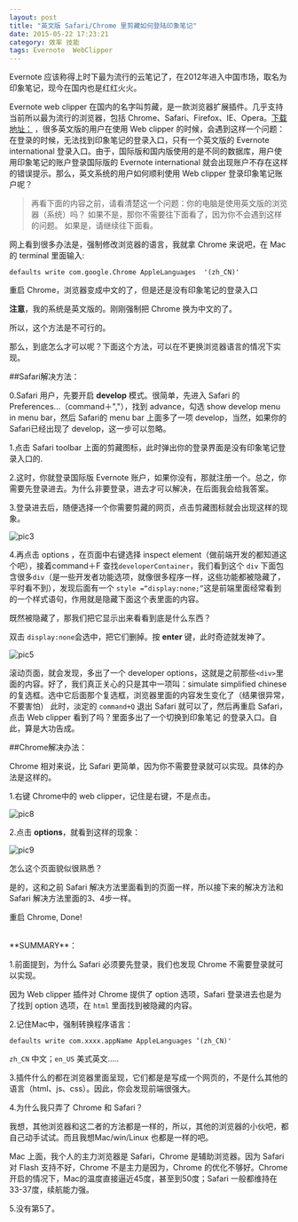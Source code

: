 ```yaml
---
layout: post
title: "英文版 Safari/Chrome 里剪藏如何登陆印象笔记"
date: 2015-05-22 17:23:21
category: 效率 技能
tags: Evernote  WebClipper
---
```



Evernote 应该称得上时下最为流行的云笔记了，在2012年进入中国市场，取名为印象笔记，现今在国内也是红红火火。

Evernote web clipper 在国内的名字叫剪藏，是一款浏览器扩展插件。几乎支持当前所以最为流行的浏览器，包括 Chrome、Safari、Firefox、IE、Opera。[下载地址：](https://evernote.com/webclipper/) ，很多英文版的用户在使用 Web clipper 的时候，会遇到这样一个问题：在登录的时候，无法找到印象笔记的登录入口，只有一个英文版的 Evernote international 登录入口。由于，国际版和国内版使用的是不同的数据库，用户使用印象笔记的账户登录国际版的 Evernote international 就会出现账户不存在这样的错误提示。那么，英文系统的用户如何顺利使用 Web clipper 登录印象笔记账户呢？

> 再看下面的内容之前，请看清楚这一个问题：你的电脑是使用英文版的浏览器（系统）吗？
> 如果不是，那你不需要往下面看了，因为你不会遇到这样的问题。
> 如果是，请继续往下面看。

网上看到很多办法是，强制修改浏览器的语言，我就拿 Chrome 来说吧，在 Mac 的 terminal 里面输入:

	defaults write com.google.Chrome AppleLanguages  '(zh_CN)'

重启 Chrome，浏览器变成中文的了，但是还是没有印象笔记的登录入口

**注意**，我的系统是英文版的。刚刚强制把 Chrome 换为中文的了。

所以，这个方法是不可行的。

那么，到底怎么才可以呢？下面这个方法，可以在不更换浏览器语言的情况下实现。

##Safari解决方法：

0.Safari 用户，先要开启 **develop** 模式。很简单，先进入 Safari 的 Preferences...（command＋","），找到 advance，勾选 show develop menu in menu bar，然后 Safari的 menu bar 上面多了一项 develop，当然，如果你的 Safari已经出现了 develop，这一步可以忽略。

1.点击 Safari toolbar 上面的剪藏图标，此时弹出你的登录界面是没有印象笔记登录入口的.

 2.这时，你就登录国际版 Evernote 账户，如果你没有，那就注册一个。总之，你需要先登录进去。为什么非要登录，进去才可以解决，在后面我会给我答案。

3.登录进去后，随便选择一个你需要剪藏的网页，点击剪藏图标就会出现这样的现象。

![pic3](http://7xj6ej.com1.z0.glb.clouddn.com/3.png)

4.再点击 options ，在页面中右键选择 inspect element（做前端开发的都知道这个吧），接着command＋F 查找`developerContainer`，我们看到这个 `div` 下面包含很多`div`（是一些开发者功能选项，就像很多程序一样，这些功能都被隐藏了，平时看不到），发现后面有一个 `style =“display:none;”`这是前端里面经常看到的一个样式语句，作用就是隐藏下面这个表里面的内容。

既然被隐藏了，那我们把它显示出来看看到底是什么东西？

双击 `display:none`会选中，把它们删掉。按 **enter** 键，此时奇迹就发神了。

![pic5](http://7xj6ej.com1.z0.glb.clouddn.com/5.png)

滚动页面，就会发现，多出了一个 developer options，这就是之前那些`<div>`里面的内容。好了，我们真正关心的只是其中一项叫：simulate simplified chinese 的复选框。选中它后面那个复选框，浏览器里面的内容发生变化了（结果很异常，不要害怕）
此时，淡定的 `command+Q` 退出 Safari 就可以了，然后再重启 Safari，点击 Web clipper 
看到了吗？里面多出了一个切换到印象笔记  的登录入口。自此，算是大功告成。


##Chrome解决办法：

Chrome 相对来说，比 Safari 更简单，因为你不需要登录就可以实现。具体的办法是这样的。

1.右键 Chrome中的 web clipper，记住是右键，不是点击。

![pic8](http://7xj6ej.com1.z0.glb.clouddn.com/8.png)


2.点击 **options**，就看到这样的现象：

![pic9](http://7xj6ej.com1.z0.glb.clouddn.com/9.png)

怎么这个页面貌似很熟悉？

是的，这和之前 Safari 解决方法里面看到的页面一样，所以接下来的解决方法和 Safari 解决方法里面的3、4步一样。

重启 Chrome, Done!

<br/>
**SUMMARY**：

1.前面提到，为什么 Safari 必须要先登录，我们也发现 Chrome 不需要登录就可以实现。

因为 Web clipper 插件对 Chrome 提供了 option 选项，Safari 登录进去也是为了找到 option 选项，在 `html` 里面找到被隐藏的内容。

2.记住Mac中，强制转换程序语言：

	defaults write com.xxxx.appName AppleLanguages ‘(zh_CN)'
`zh_CN` 中文；`en_US` 美式英文.....

3.插件什么的都在浏览器里面呈现，它们都是是写成一个网页的，不是什么其他的语言（html、js、css）。因此，你会发现前端很强大。

4.为什么我只弄了 Chrome 和 Safari？

我想，其他浏览器和这二者的方法都是一样的，所以，其他的浏览器的小伙吧，都自己动手试试。而且我想Mac/win/Linux 也都是一样的吧。

Mac 上面，我个人的主力浏览器是 Safari，Chrome 是辅助浏览器。因为 Safari 对 Flash 支持不好，Chrome 不是主力是因为，Chrome 的优化不够好。Chrome 开启的情况下，Mac的温度直接逼近45度，甚至到50度；Safari 一般都维持在33-37度，续航能力强。

5.没有第5了。


